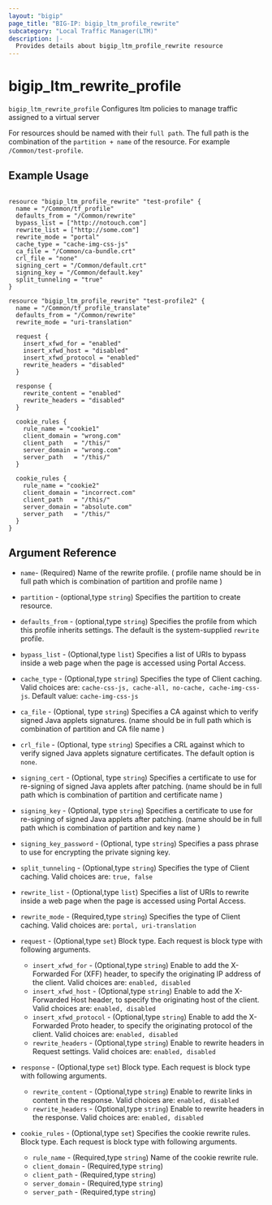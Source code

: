```yaml
---
layout: "bigip"
page_title: "BIG-IP: bigip_ltm_profile_rewrite"
subcategory: "Local Traffic Manager(LTM)"
description: |-
  Provides details about bigip_ltm_profile_rewrite resource
---
```


# bigip\_ltm\_rewrite\_profile

`bigip_ltm_rewrite_profile` Configures ltm policies to manage traffic assigned to a virtual server

For resources should be named with their `full path`. The full path is the combination of the `partition + name` of the resource. For example `/Common/test-profile`.

## Example Usage

```hcl

resource "bigip_ltm_profile_rewrite" "test-profile" {
  name = "/Common/tf_profile"
  defaults_from = "/Common/rewrite"
  bypass_list = ["http://notouch.com"]
  rewrite_list = ["http://some.com"]
  rewrite_mode = "portal"
  cache_type = "cache-img-css-js"
  ca_file = "/Common/ca-bundle.crt"
  crl_file = "none"
  signing_cert = "/Common/default.crt"
  signing_key = "/Common/default.key"
  split_tunneling = "true"
}

resource "bigip_ltm_profile_rewrite" "test-profile2" {
  name = "/Common/tf_profile_translate"
  defaults_from = "/Common/rewrite"
  rewrite_mode = "uri-translation"

  request {
    insert_xfwd_for = "enabled"
    insert_xfwd_host = "disabled"
    insert_xfwd_protocol = "enabled"
    rewrite_headers = "disabled"
  }

  response {
    rewrite_content = "enabled"
    rewrite_headers = "disabled"
  }
  
  cookie_rules {
    rule_name = "cookie1"
    client_domain = "wrong.com"
    client_path   = "/this/"
    server_domain = "wrong.com"
    server_path   = "/this/"
  }

  cookie_rules {
    rule_name = "cookie2"
    client_domain = "incorrect.com"
    client_path   = "/this/"
    server_domain = "absolute.com"
    server_path   = "/this/"
  }
}
```

## Argument Reference

* `name`- (Required) Name of the rewrite profile. ( profile name should be in full path which is combination of partition and profile name )

* `partition` - (optional,type `string`) Specifies the partition to create resource.

* `defaults_from` - (optional,type `string`) Specifies the profile from which this profile inherits settings. The default is the system-supplied `rewrite` profile.

* `bypass_list` - (Optional,type `list`) Specifies a list of URIs to bypass inside a web page when the page is accessed using Portal Access.

* `cache_type` - (Optional,type `string`) Specifies the type of Client caching. Valid choices are: `cache-css-js, cache-all, no-cache, cache-img-css-js`. Default value: `cache-img-css-js`

* `ca_file` - (Optional, type `string`) Specifies a CA against which to verify signed Java applets signatures. (name should be in full path which is combination of partition and CA file name )

* `crl_file` - (Optional, type `string`) Specifies a CRL against which to verify signed Java applets signature certificates. The default option is `none`.

* `signing_cert` - (Optional, type `string`) Specifies a certificate to use for re-signing of signed Java applets after patching. (name should be in full path which is combination of partition and certificate name )

* `signing_key` - (Optional, type `string`) Specifies a certificate to use for re-signing of signed Java applets after patching. (name should be in full path which is combination of partition and key name )

* `signing_key_password` - (Optional, type `string`) Specifies a pass phrase to use for encrypting the private signing key.

* `split_tunneling` - (Optional,type `string`) Specifies the type of Client caching. Valid choices are: `true, false`

* `rewrite_list` - (Optional,type `list`) Specifies a list of URIs to rewrite inside a web page when the page is accessed using Portal Access.

* `rewrite_mode` - (Required,type `string`) Specifies the type of Client caching. Valid choices are: `portal, uri-translation`

* `request` - (Optional,type `set`) Block type. Each request is block type with following arguments.
    * `insert_xfwd_for` -  (Optional,type `string`) Enable to add the X-Forwarded For (XFF) header, to specify the originating IP address of the client. Valid choices are: `enabled, disabled`
    * `insert_xfwd_host` - (Optional,type `string`) Enable to add the X-Forwarded Host header, to specify the originating host of the client. Valid choices are: `enabled, disabled`
    * `insert_xfwd_protocol` - (Optional,type `string`) Enable to add the X-Forwarded Proto header, to specify the originating protocol of the client. Valid choices are: `enabled, disabled`
    * `rewrite_headers` - (Optional,type `string`) Enable to rewrite headers in Request settings. Valid choices are: `enabled, disabled`

* `response` - (Optional,type `set`) Block type. Each request is block type with following arguments.
    * `rewrite_content` -  (Optional,type `string`) Enable to rewrite links in content in the response. Valid choices are: `enabled, disabled`
    * `rewrite_headers` - (Optional,type `string`) Enable to rewrite headers in the response. Valid choices are: `enabled, disabled`

* `cookie_rules` - (Optional,type `set`) Specifies the cookie rewrite rules. Block type. Each request is block type with following arguments.
    * `rule_name` - (Required,type `string`) Name of the cookie rewrite rule.
    * `client_domain` - (Required,type `string`) 
    * `client_path` - (Required,type `string`)
    * `server_domain` - (Required,type `string`)
    * `server_path` - (Required,type `string`)
